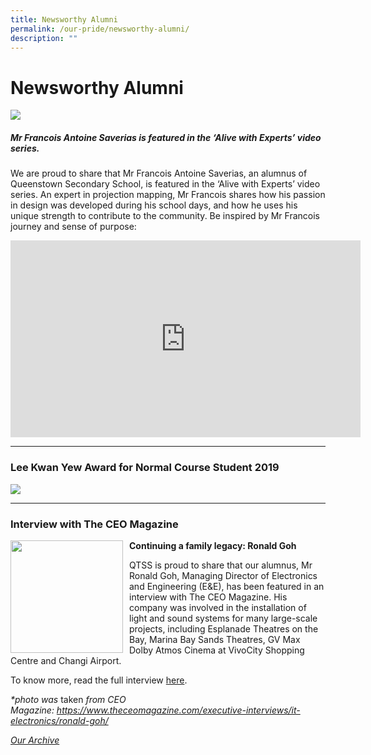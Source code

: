 ```yaml
---
title: Newsworthy Alumni
permalink: /our-pride/newsworthy-alumni/
description: ""
---
```

Newsworthy Alumni
=================


![](/images/Our%20Pride/Alumni%201.jpg)

##### Mr Francois Antoine Saverias is featured in the ‘Alive with Experts’ video series.
We are proud to share that Mr Francois Antoine Saverias, an alumnus of Queenstown Secondary School, is featured in the ‘Alive with Experts’ video series. An expert in projection mapping, Mr Francois shares how his passion in design was developed during his school days, and how he uses his unique strength to contribute to the community. Be inspired by Mr Francois journey and sense of purpose:

<iframe width="560" height="315" src="https://www.youtube.com/embed/rYAUBZw5lKo" title="YouTube video player" frameborder="0" allow="accelerometer; autoplay; clipboard-write; encrypted-media; gyroscope; picture-in-picture; web-share" allowfullscreen></iframe>

--------------
### Lee Kwan Yew Award for Normal Course Student 2019

![](/images/LKY%20Award.png)

--------------

### Interview with The CEO Magazine


<img src="/images/Our%20Pride/Alumni%202.png" style="width:180px;height:180px;margin-right:10px;" align = "left">


**Continuing a family legacy: Ronald Goh**

QTSS is proud to share that our alumnus, Mr Ronald Goh, Managing Director of Electronics and Engineering (E&E), has been featured in an interview with The CEO Magazine. His company was involved in the installation of light and sound systems for many large-scale projects, including Esplanade Theatres on the Bay, Marina Bay Sands Theatres, GV Max Dolby Atmos Cinema at VivoCity Shopping Centre and Changi Airport.

To know more, read the full interview [here](https://www.theceomagazine.com/executive-interviews/it-electronics/ronald-goh/).


_\*photo was_ taken _from CEO Magazine: https://www.theceomagazine.com/executive-interviews/it-electronics/ronald-goh/_


[_Our Archive_](https://staging.d33coz43hxnqna.amplifyapp.com/archive/)
